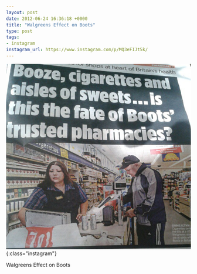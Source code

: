 ```yaml
---
layout: post
date: 2012-06-24 16:36:18 +0000
title: "Walgreens Effect on Boots"
type: post
tags:
- instagram
instagram_url: https://www.instagram.com/p/MQ3eFIJt5k/
---
```


![Instagram - MQ3eFIJt5k](/assets/MQ3eFIJt5k.jpg){:class="instagram"}

Walgreens Effect on Boots
